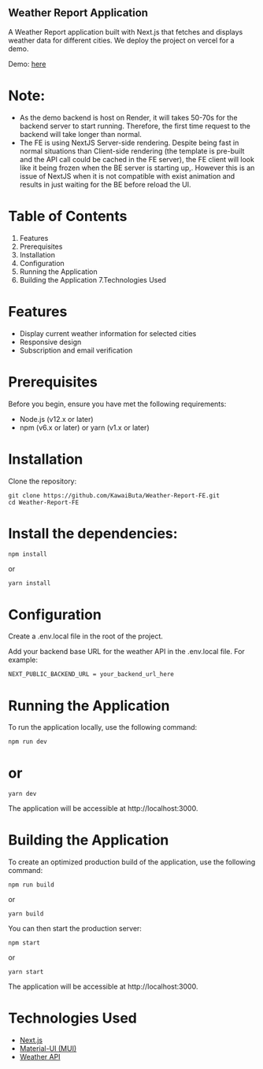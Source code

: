 ## Weather Report Application
A Weather Report application built with Next.js that fetches and displays weather data for different cities.
We deploy the project on vercel for a demo.

Demo: [here](https://weather-report-dv3vf44qv-nmphaps-projects.vercel.app/)

# Note:
- As the demo backend is host on Render, it will takes 50-70s for the backend server to start running. Therefore, the first time request to the backend will take longer than normal.
- The FE is using NextJS Server-side rendering. Despite being fast in normal situations than Client-side rendering (the template is pre-built and the API call could be cached in the FE server), the FE client will look like it being frozen when the BE server is starting up,. However this is an issue of NextJS when it is not compatible with exist animation and results in just waiting for the BE before reload the UI. 

# Table of Contents
1. Features
2. Prerequisites
3. Installation
4. Configuration
5. Running the Application
6. Building the Application
7.Technologies Used
# Features
- Display current weather information for selected cities
- Responsive design
- Subscription and email verification
# Prerequisites
Before you begin, ensure you have met the following requirements:

- Node.js (v12.x or later)
- npm (v6.x or later) or yarn (v1.x or later)
# Installation
Clone the repository:

```
git clone https://github.com/KawaiButa/Weather-Report-FE.git
cd Weather-Report-FE
```

# Install the dependencies:

```
npm install
```
or
```
yarn install
```
# Configuration
Create a .env.local file in the root of the project.

Add your backend base URL for the weather API in the .env.local file. For example:
```
NEXT_PUBLIC_BACKEND_URL = your_backend_url_here
```

# Running the Application
To run the application locally, use the following command:

```
npm run dev
```
# or
```
yarn dev
```
The application will be accessible at http://localhost:3000.

# Building the Application
To create an optimized production build of the application, use the following command:

```
npm run build
```
or
```
yarn build
```
You can then start the production server:

```
npm start
```
or
```
yarn start
```
The application will be accessible at http://localhost:3000.

# Technologies Used
- [Next.js](https://nextjs.org/)
- [Material-UI (MUI)](https://mui.com/)
- [Weather API](https://www.weatherapi.com/)
